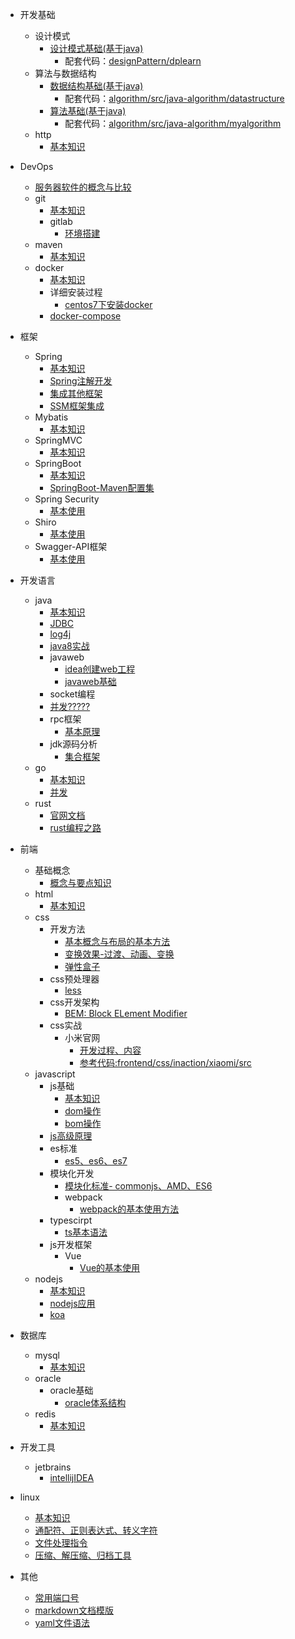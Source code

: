 - 开发基础
    - 设计模式
        - [设计模式基础(基于java)](designPattern/base/base.md)
            - 配套代码：[designPattern/dplearn](designPattern/dplearn)
    - 算法与数据结构
        - [数据结构基础(基于java)](algorithm/base/java_data_structure.md)
            - 配套代码：[algorithm/src/java-algorithm/datastructure](algorithm/src/java-algorithm/datastructure)
        - [算法基础(基于java)](algorithm/base/java_algorithm.md)
            - 配套代码：[algorithm/src/java-algorithm/myalgorithm](algorithm/src/java-algorithm/myalgorithm)
    - http
        - [基本知识](http/memo.md)

- DevOps
    - [服务器软件的概念与比较](devops/server/base/serverCompare.md)
    - git
        - [基本知识](devops/git/base/base.md)
        - gitlab
            - [环境搭建](devops/git/gitLab/base.md)
    - maven
        - [基本知识](devops/maven/base/base.md)
    - docker
        - [基本知识](devops/docker/base/base.md)
        - 详细安装过程
            - [centos7下安装docker](devops/docker/install/centos7/centos7Install.md)
        - [docker-compose](devops/docker/compose/base.md)
- 框架
    - Spring
        - [基本知识](java/spring/base/base.md)
        - [Spring注解开发](java/spring/anotation/base.md)
        - [集成其他框架](java/spring/integration/integration.md)
        - [SSM框架集成](/java/spring/ssm/base.md)
    - Mybatis
        - [基本知识](java/mybatis/base/base.md)
    - SpringMVC
        - [基本知识](java/springMVC/base/base.md)
    - SpringBoot
        - [基本知识](java/springBoot/base/base.md)
        - [SpringBoot-Maven配置集](java/mylearn/springboot-maven-pomhub/pom.xml)
    - Spring Security
        - [基本使用](java/spring_security/base/base.md)
    - Shiro
        - [基本使用](java/shiro/base/base.md)
    - Swagger-API框架
        - [基本使用](java/swagger/base/base.md)

- 开发语言
    - java
        - [基本知识](java/base/memo.md)
        - [JDBC](java/jdbc/jdbc.md)
        - [log4j](java/log4j/base/base.md)
        - [java8实战](java/base/inAction.md)
        - javaweb
            - [idea创建web工程](java/javaweb/createProject.md)
            - [javaweb基础](java/javaweb/webbase.md)
        - socket编程
        - [并发?????](java/base/thread.md)
        - rpc框架
            - [基本原理](/java/rpc/base.md)
        - jdk源码分析
            - [集合框架](java/jdkAnalyze/collection.md)
    - go
        - [基本知识](go/base.md)
        - [并发](go/multithreading/multithreading.md)
    - rust
        - [官网文档](Rust/base/base.md)
        - [rust编程之路](Rust/base/rustroad.md)

- 前端
    - 基础概念
        - [概念与要点知识](frontend/knowhow/base.md)
    - html
        - [基本知识](frontend/html/base/base.md)
    - css
        - 开发方法
            - [基本概念与布局的基本方法](frontend/css/base/base.md)
            - [变换效果-过渡、动画、变换](frontend/css/base/animation.md)
            - [弹性盒子](frontend/css/base/flex.md)
        - css预处理器
            - [less](frontend/css/less/base.md)
        - css开发架构
            - [BEM: Block ELement Modifier](frontend/css/BEM/base/base.md)
        - css实战
            - 小米官网
                - [开发过程、内容](frontend/css/inaction/xiaomi/xiaomi.md)
                - [参考代码:frontend/css/inaction/xiaomi/src](frontend/css/inaction/xiaomi/src)
    - javascript
        - js基础
            - [基本知识](javascript/base/base.md)
            - [dom操作](javascript/base/dom.md)
            - [bom操作](javascript/base/bom.md)
        - [js高级原理](javascript/underlyingPrinciple/base.md)
        - es标准
            - [es5、es6、es7](javascript/es/567.md)
        - 模块化开发
            - [模块化标准- commonjs、AMD、ES6](javascript/module/base/base.md)
            - webpack
                - [webpack的基本使用方法](javascript/module/webpack/base.md)
        - typescirpt
            - [ts基本语法](javascript/typescript/base/base.md)
        - js开发框架
            - Vue
                - [Vue的基本使用](javascript/vue/base/base.md)
    - nodejs
        - [基本知识](nodejs/base/base.md)
        - [nodejs应用](nodejs/inaction/base.md)
        - [koa](nodejs/koa/base.md)

- 数据库
    - mysql
        - [基本知识](database/mysql/base/base.md)
    - oracle
        - oracle基础
            - [oracle体系结构](database/oracle/base/structure.md)
    - redis
        - [基本知识](database/redis/base/base.md)

- 开发工具
    - jetbrains
        - [intellijIDEA](intellijIDEA/base/base.md)

- linux
    - [基本知识](linux/base/base.md)
    - [通配符、正则表达式、转义字符](linux/cmd/regular.md)
    - [文件处理指令](linux/cmd/cmd.md)
    - [压缩、解压缩、归档工具](#linux/cmd/zip.md)

- 其他
    - [常用端口号](usedport/usedport.md)
    - [markdown文档模版](mdTemplate.md)
    - [yaml文件语法](yaml/base/base.md)
